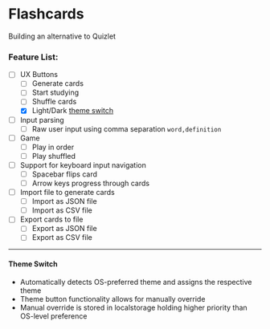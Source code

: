 # Flashcards
Building an alternative to Quizlet

### Feature List:
- [ ] UX Buttons
    - [ ] Generate cards
    - [ ] Start studying
    - [ ] Shuffle cards
    - [x] Light/Dark [theme switch](https://github.com/rbgk/flashcards/#theme-switch)
- [ ] Input parsing
    - [ ] Raw user input using comma separation `word,definition`
- [ ] Game
    - [ ] Play in order 
    - [ ] Play shuffled 
- [ ] Support for keyboard input navigation
    - [ ] Spacebar flips card
    - [ ] Arrow keys progress through cards
- [ ] Import file to generate cards
    - [ ] Import as JSON file
    - [ ] Import as CSV file
- [ ] Export cards to file
    - [ ] Export as JSON file
    - [ ] Export as CSV file

---
#### Theme Switch
- Automatically detects OS-preferred theme and assigns the respective theme  
- Theme button functionality allows for manually override  
- Manual override is stored in localstorage holding higher priority than OS-level preference  
